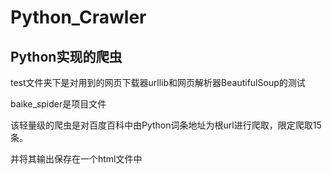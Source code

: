 # Python_Crawler
## Python实现的爬虫

test文件夹下是对用到的网页下载器urllib和网页解析器BeautifulSoup的测试

baike_spider是项目文件

该轻量级的爬虫是对百度百科中由Python词条地址为根url进行爬取，限定爬取15条。

并将其输出保存在一个html文件中

